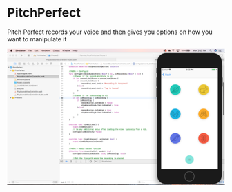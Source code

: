 # PitchPerfect

Pitch Perfect records your voice and then gives you options on how you want to manipulate it

![Main Image](Images/MainImage.png)
